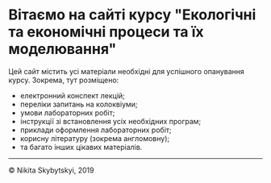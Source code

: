 # Вітаємо на сайті курсу "Екологічні та економічні процеси та їх моделювання"

Цей сайт містить усі матеріали необхідні для успішного опанування  курсу. Зокрема, тут розміщено:
- електронний конспект лекцій;
- переліки запитань на колоквіуми;
- умови лабораторних робіт;
- інструкції зі встановлення усіх необхідних програм;
- приклади оформлення лабораторних робіт;
- корисну літературу (зокрема англомовну);
- та багато інших цікавих матеріалів.
---
&copy; Nikita Skybytskyi, 2019
